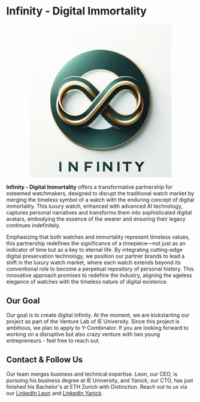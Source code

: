 # Infinity - Digital Immortality

<div style="text-align: center;">
    <img src="infinity.jpeg" alt="Infinity Logo" width="75%" />
</div>


**Infinity - Digital Immortality** offers a transformative partnership for esteemed watchmakers, designed to disrupt the traditional watch market by merging the timeless symbol of a watch with the enduring concept of digital immortality. This luxury watch, enhanced with advanced AI technology, captures personal narratives and transforms them into sophisticated digital avatars, embodying the essence of the wearer and ensuring their legacy continues indefinitely.

Emphasizing that both watches and immortality represent timeless values, this partnership redefines the significance of a timepiece—not just as an indicator of time but as a key to eternal life. By integrating cutting-edge digital preservation technology, we position our partner brands to lead a shift in the luxury watch market, where each watch extends beyond its conventional role to become a perpetual repository of personal history. This innovative approach promises to redefine the industry, aligning the ageless elegance of watches with the timeless nature of digital existence.

## Our Goal

Our goal is to create digital infinity. At the moment, we are kickstarting our project as part of the Venture Lab of IE University. Since this project is ambitious, we plan to apply to Y-Combinator. If you are looking forward to working on a disruptive but also crazy venture with two young entrepreneurs - feel free to reach out.

## Contact & Follow Us

Our team merges business and technical expertise. Leon, our CEO, is pursuing his business degree at IE University, and Yanick, our CTO, has just finished his Bachelor's at ETH Zurich with Distinction. Reach out to us via our [LinkedIn Leon](https://www.linkedin.com/search/results/all/?fetchDeterministicClustersOnly=true&heroEntityKey=urn%3Ali%3Afsd_profile%3AACoAAD1W9jEByjmBPGzJ1zAoAZp0qlX9O_QGomc&keywords=leon%20niederberger&origin=RICH_QUERY_SUGGESTION&position=0&searchId=2ca6f06a-2c0e-464f-92cd-c0175bb95ffa&sid=fNL&spellCorrectionEnabled=false) and [LinkedIn Yanick](https://www.linkedin.com/in/yanick-schimpf-a7924a251/).
